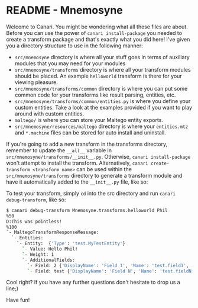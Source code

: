 # README - Mnemosyne

Welcome to Canari. You might be wondering what all these files are about. Before you can use the power of
`canari install-package` you needed to create a transform package and that's exactly what you did here! I've given you a
directory structure to use in the following manner:

* `src/mnemosyne` directory is where all your stuff goes in terms of auxiliary modules that you may need for your
  modules
* `src/mnemosyne/transforms` directory is where all your transform modules should be placed. An example
  `helloworld` transform is there for your viewing pleasure.
* `src/mnemosyne/transforms/common` directory is where you can put some common code for your transforms like result
  parsing, entities, etc.
* `src/mnemosyne/transforms/common/entities.py` is where you define your custom entities. Take a look at the
  examples provided if you want to play around with custom entities.
* `maltego/` is where you can store your Maltego entity exports.
* `src/mnemosyne/resources/maltego` directory is where your `entities.mtz` and `*.machine` files can be stored for auto
  install and uninstall.

If you're going to add a new transform in the transforms directory, remember to update the `__all__` variable in
`src/mnemosyne/transforms/__init__.py`. Otherwise, `canari install-package` won't attempt to install the transform.
Alternatively, `canari create-transform <transform name>` can be used within the `src/mnemosyne/transforms` directory
to generate a transform module and have it automatically added to the `__init__.py` file, like so:

To test your transform, simply `cd` into the src directory and run `canari debug-transform`, like so:

```bash
$ canari debug-transform Mnemosyne.transforms.helloworld Phil
%50
D:This was pointless!
%100
`- MaltegoTransformResponseMessage:
  `- Entities:
    `- Entity:  {'Type': 'test.MyTestEntity'}
      `- Value: Hello Phil!
      `- Weight: 1
      `- AdditionalFields:
        `- Field: 2 {'DisplayName': 'Field 1', 'Name': 'test.field1', 'MatchingRule': 'strict'}
        `- Field: test {'DisplayName': 'Field N', 'Name': 'test.fieldN', 'MatchingRule': 'strict'}
```

Cool right? If you have any further questions don't hesitate to drop us a line;)

Have fun!